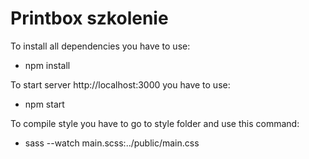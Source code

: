 # Printbox szkolenie
To install all dependencies you have to use:
  - npm install

To start server http://localhost:3000 you have to use:
  - npm start
 
To compile style you have to go to style folder and use this command:
  - sass --watch main.scss:../public/main.css
